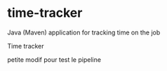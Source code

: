 # time-tracker
Java (Maven) application for tracking time on the job

Time tracker

petite modif pour test le pipeline
